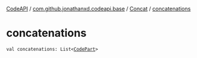 [CodeAPI](../../index.md) / [com.github.jonathanxd.codeapi.base](../index.md) / [Concat](index.md) / [concatenations](.)

# concatenations

`val concatenations: List<`[`CodePart`](../../com.github.jonathanxd.codeapi/-code-part/index.md)`>`